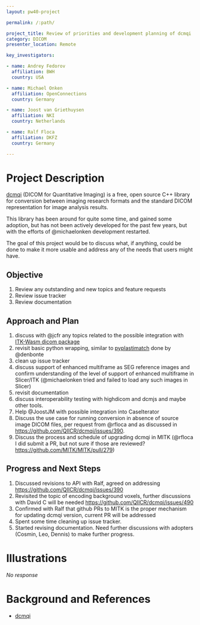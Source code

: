 ```yaml
---
layout: pw40-project

permalink: /:path/

project_title: Review of priorities and development planning of dcmqi
category: DICOM
presenter_location: Remote

key_investigators:

- name: Andrey Fedorov
  affiliation: BWH
  country: USA

- name: Michael Onken
  affiliation: OpenConnections
  country: Germany

- name: Joost van Griethuysen
  affiliation: NKI
  country: Netherlands

- name: Ralf Floca
  affiliation: DKFZ
  country: Germany

---
```


# Project Description

<!-- Add a short paragraph describing the project. -->

[dcmqi](https://github.com/QIICR/dcmqi) (DICOM for Quantitative Imaging) is a free, open source C++ library for conversion between imaging research formats and the standard DICOM representation for image analysis results.

This library has been around for quite some time, and gained some adoption, but has not been actively developed for the past few years, but with the efforts of @michaelonken development restarted.

The goal of this project would be to discuss what, if anything, could be done to make it more usable and address any of the needs that users might have.

## Objective

<!-- Describe here WHAT you would like to achieve (what you will have as end result). -->

1.  Review any outstanding and new topics and feature requests
2.  Review issue tracker
3.  Review documentation

## Approach and Plan

<!-- Describe here HOW you would like to achieve the objectives stated above. -->

1.  discuss with @jcfr any topics related to the possible integration with [ITK-Wasm dicom package](https://github.com/InsightSoftwareConsortium/itk-wasm/tree/main/packages/dicom)
2.  revisit basic python wrapping, similar to [pyplastimatch](https://github.com/AIM-Harvard/pyplastimatch) done by @denbonte
3.  clean up issue tracker
4.  discuss support of enhanced multiframe as SEG reference images and confirm understanding of the level of support of enhanced multiframe in Slicer/ITK (@michaelonken tried and failed to load any such images in Slicer)
5.  revisit documentation
6.  discuss interoperability testing with highdicom and dcmjs and maybe other tools.
7.  Help @JoostJM with possible integration into CaseIterator
8.  Discuss the use case for running conversion in absence of source image DICOM files, per request from @rfloca and as discussed in <https://github.com/QIICR/dcmqi/issues/390>.
9.  Discuss the process and schedule of upgrading dcmqi in MITK (@rfloca I did submit a PR, but not sure if those are reviewed? <https://github.com/MITK/MITK/pull/279>)

## Progress and Next Steps

<!-- Update this section as you make progress, describing of what you have ACTUALLY DONE.
     If there are specific steps that you could not complete then you can describe them here, too. -->
1. Discussed revisions to API with Ralf, agreed on addressing https://github.com/QIICR/dcmqi/issues/390
2. Revisited the topic of encoding background voxels, further discussions with David C will be needed https://github.com/QIICR/dcmqi/issues/490
3. Confirmed with Ralf that github PRs to MITK is the proper mechanism for updating dcmqi version, current PR will be addressed
4. Spent some time cleaning up issue tracker.
5. Started revising documentation. Need further discussions with adopters (Cosmin, Leo, Dennis) to make further progress.

# Illustrations

<!-- Add pictures and links to videos that demonstrate what has been accomplished. -->

*No response*

# Background and References

<!-- If you developed any software, include link to the source code repository.
     If possible, also add links to sample data, and to any relevant publications. -->

*   [dcmqi](https://github.com/QIICR/dcmqi)
